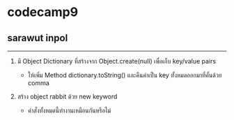 # codecamp9

## sarawut inpol

---

1. มี Object Dictionary ที่สร้างจาก Object.create(null) เพื่อเก็บ key/value pairs

   - ให้เพิ่ม Method dictionary.toString() และคืนค่าเป็น key ทั้งหมดออกมาที่คั้นด้วย comma

2. สร้าง object rabbit ด้วย new keyword

   - คำสั่งทั้งหมดนี้ทำงานเหมือนกันหรือไม่
